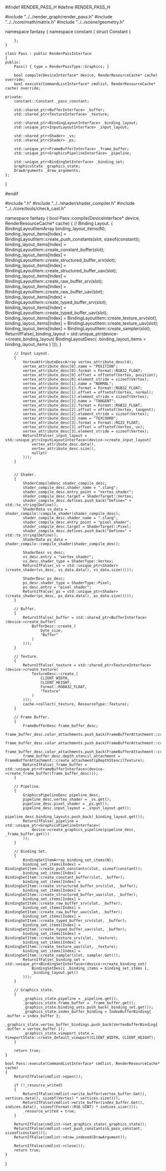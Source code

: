 #ifndef RENDER_PASS_H
#define RENDER_PASS_H
 
#include "../../render_graph/render_pass.h"
#include "../../core/math/matrix.h"
#include "../../scene/geometry.h"
 
namespace fantasy
{
	namespace constant
	{
		struct Constant
		{

		};
	}

	class Pass : public RenderPassInterface
	{
	public:
		Pass() { type = RenderPassType::Graphics; }

		bool compile(DeviceInterface* device, RenderResourceCache* cache) override;
		bool execute(CommandListInterface* cmdlist, RenderResourceCache* cache) override;

	private:
		constant::Constant _pass_constant;

		std::shared_ptr<BufferInterface> _buffer;
		std::shared_ptr<TextureInterface> _texture;
		
		std::shared_ptr<BindingLayoutInterface> _binding_layout;
		std::unique_ptr<InputLayoutInterface> _input_layout;

		std::shared_ptr<Shader> _vs;
		std::shared_ptr<Shader> _ps;

		std::unique_ptr<FrameBufferInterface> _frame_buffer;
		std::unique_ptr<GraphicsPipelineInterface> _pipeline;

		std::unique_ptr<BindingSetInterface> _binding_set;
		GraphicsState _graphics_state;
        DrawArguments _draw_arguments;
	};

}
 
#endif



#include ".h"
#include "../../shader/shader_compiler.h"
#include "../../core/tools/check_cast.h"

namespace fantasy
{
	bool Pass::compile(DeviceInterface* device, RenderResourceCache* cache)
	{
		// Binding Layout.
		{
			BindingLayoutItemArray binding_layout_items(N);
			binding_layout_items[Index] = BindingLayoutItem::create_push_constants(slot, sizeof(constant));
			binding_layout_items[Index] = BindingLayoutItem::create_constant_buffer(slot);
			binding_layout_items[Index] = BindingLayoutItem::create_structured_buffer_srv(slot);
			binding_layout_items[Index] = BindingLayoutItem::create_structured_buffer_uav(slot);
			binding_layout_items[Index] = BindingLayoutItem::create_raw_buffer_srv(slot);
			binding_layout_items[Index] = BindingLayoutItem::create_raw_buffer_uav(slot);
			binding_layout_items[Index] = BindingLayoutItem::create_typed_buffer_srv(slot);
			binding_layout_items[Index] = BindingLayoutItem::create_typed_buffer_uav(slot);
			binding_layout_items[Index] = BindingLayoutItem::create_texture_srv(slot);
			binding_layout_items[Index] = BindingLayoutItem::create_texture_uav(slot);
			binding_layout_items[Index] = BindingLayoutItem::create_sampler(slot);
			ReturnIfFalse(_binding_layout = std::unique_ptr<BindingLayoutInterface>(device->create_binding_layout(
				BindingLayoutDesc{ .binding_layout_items = binding_layout_items }
			)));
		}

		// Input Layout.
		{
			VertexAttributeDescArray vertex_attribute_desc(4);
			vertex_attribute_desc[0].name = "POSITION";
			vertex_attribute_desc[0].format = Format::RGB32_FLOAT;
			vertex_attribute_desc[0].offset = offsetof(Vertex, position);
			vertex_attribute_desc[0].element_stride = sizeof(Vertex);
			vertex_attribute_desc[1].name = "NORMAL";
			vertex_attribute_desc[1].format = Format::RGB32_FLOAT;
			vertex_attribute_desc[1].offset = offsetof(Vertex, normal);
			vertex_attribute_desc[1].element_stride = sizeof(Vertex);
			vertex_attribute_desc[2].name = "TANGENT";
			vertex_attribute_desc[2].format = Format::RGB32_FLOAT;
			vertex_attribute_desc[2].offset = offsetof(Vertex, tangent);
			vertex_attribute_desc[2].element_stride = sizeof(Vertex);
			vertex_attribute_desc[3].name = "TEXCOORD";
			vertex_attribute_desc[3].format = Format::RG32_FLOAT;
			vertex_attribute_desc[3].offset = offsetof(Vertex, uv);
			vertex_attribute_desc[3].element_stride = sizeof(Vertex);
			ReturnIfFalse(_input_layout = std::unique_ptr<InputLayoutInterface>(device->create_input_layout(
				vertex_attribute_desc.data(),
				vertex_attribute_desc.size(),
				nullptr
			)));
		}


		// Shader.
		{
			ShaderCompileDesc shader_compile_desc;
			shader_compile_desc.shader_name = ".slang";
			shader_compile_desc.entry_point = "vertex_shader";
			shader_compile_desc.target = ShaderTarget::Vertex;
			shader_compile_desc.defines.push_back("Define=" + std::to_string(Define));
			ShaderData vs_data = shader_compile::compile_shader(shader_compile_desc);
			shader_compile_desc.shader_name = ".slang";
			shader_compile_desc.entry_point = "pixel_shader";
			shader_compile_desc.target = ShaderTarget::Pixel;
			shader_compile_desc.defines.push_back("Define=" + std::to_string(Define));
			ShaderData ps_data = shader_compile::compile_shader(shader_compile_desc);

			ShaderDesc vs_desc;
			vs_desc.entry = "vertex_shader";
			vs_desc.shader_type = ShaderType::Vertex;
			ReturnIfFalse(_vs = std::unique_ptr<Shader>(create_shader(vs_desc, vs_data.data(), vs_data.size())));

			ShaderDesc ps_desc;
			ps_desc.shader_type = ShaderType::Pixel;
			ps_desc.entry = "pixel_shader";
			ReturnIfFalse(_ps = std::unique_ptr<Shader>(create_shader(ps_desc, ps_data.data(), ps_data.size())));
		}

		// Buffer.
		{
			ReturnIfFalse(_buffer = std::shared_ptr<BufferInterface>(device->create_buffer(
				BufferDesc::create_(
					byte_size, 
					"Buffer"
				)
			)));
		}

		// Texture.
		{
			ReturnIfFalse(_texture = std::shared_ptr<TextureInterface>(device->create_texture(
				TextureDesc::create_(
					CLIENT_WIDTH,
					CLIENT_HEIGHT,
					Format::RGBA32_FLOAT,
					"Texture"
				)
			)));
			cache->collect(_texture, ResourceType::Texture);
		}
 
		// Frame Buffer.
		{
			FrameBufferDesc frame_buffer_desc;
			frame_buffer_desc.color_attachments.push_back(FrameBufferAttachment::create_attachment(pRenderTargetTexture));
			frame_buffer_desc.color_attachments.push_back(FrameBufferAttachment::create_attachment(pRenderTargetTexture));
			frame_buffer_desc.color_attachments.push_back(FrameBufferAttachment::create_attachment(pRenderTargetTexture));
			frame_buffer_desc.depth_stencil_attachment = FrameBufferAttachment::create_attachment(pDepthStencilTexture);
			ReturnIfFalse(_frame_buffer = std::unique_ptr<FrameBufferInterface>(device->create_frame_buffer(frame_buffer_desc)));
		}
 
		// Pipeline.
		{
			GraphicsPipelineDesc pipeline_desc;
			pipeline_desc.vertex_shader = _vs.get();
			pipeline_desc.pixel_shader = _ps.get();
			pipeline_desc.input_layout = _input_layout.get();
			pipeline_desc.binding_layouts.push_back(_binding_layout.get());
			ReturnIfFalse(_pipeline = std::unique_ptr<GraphicsPipelineInterface>(
				device->create_graphics_pipeline(pipeline_desc, _frame_buffer.get())
			));
		}

		// Binding Set.
		{
			BindingSetItemArray binding_set_items(N);
			binding_set_items[Index] = BindingSetItem::create_push_constants(slot, sizeof(constant));
			binding_set_items[Index] = BindingSetItem::create_constant_buffer(slot, _buffer);
			binding_set_items[Index] = BindingSetItem::create_structured_buffer_srv(slot, _buffer);
			binding_set_items[Index] = BindingSetItem::create_structured_buffer_uav(slot, _buffer);
			binding_set_items[Index] = BindingSetItem::create_raw_buffer_srv(slot, _buffer);
			binding_set_items[Index] = BindingSetItem::create_raw_buffer_uav(slot, _buffer);
			binding_set_items[Index] = BindingSetItem::create_typed_buffer_srv(slot, _buffer);
			binding_set_items[Index] = BindingSetItem::create_typed_buffer_uav(slot, _buffer);
			binding_set_items[Index] = BindingSetItem::create_texture_srv(slot, _texture);
			binding_set_items[Index] = BindingSetItem::create_texture_uav(slot, _texture);
			binding_set_items[Index] = BindingSetItem::create_sampler(slot, sampler.Get());
			ReturnIfFalse(_binding_set = std::unique_ptr<BindingSetInterface>(device->create_binding_set(
				BindingSetDesc{ .binding_items = binding_set_items },
				_binding_layout.get()
			)));
		}

		// Graphics state.
		{
			_graphics_state.pipeline = _pipeline.get();
			_graphics_state.frame_buffer = _frame_buffer.get();
			_graphics_state.binding_sets.push_back(_binding_set.get());
			_graphics_state.index_buffer_binding = IndexBufferBinding{ .buffer = index_buffer };
			_graphics_state.vertex_buffer_bindings.push_back(VertexBufferBinding{ .buffer = vertex_buffer });
			_graphics_state.viewport_state = ViewportState::create_default_viewport(CLIENT_WIDTH, CLIENT_HEIGHT);
		}

		return true;
	}

	bool Pass::execute(CommandListInterface* cmdlist, RenderResourceCache* cache)
	{
		ReturnIfFalse(cmdlist->open());

		if (!_resource_writed)
		{
			ReturnIfFalse(cmdlist->write_buffer(vertex_buffer.Get(), vertices.data(), sizeof(Vertex) * vertices.size()));
			ReturnIfFalse(cmdlist->write_buffer(index_buffer.Get(), indices.data(), sizeof(Format::R16_UINT) * indices.size()));
			_resource_writed = true;
		}

		ReturnIfFalse(cmdlist->set_graphics_state(_graphics_state));
		ReturnIfFalse(cmdlist->set_push_constants(&_pass_constant, sizeof(constant)));
		ReturnIfFalse(cmdlist->draw_indexed(DrawArgument));

		ReturnIfFalse(cmdlist->close());
		return true;
	}
}

